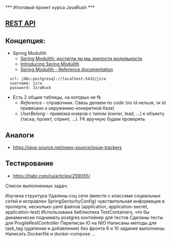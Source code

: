 *** Итоговый проект курса JavaRush ***


## [REST API](http://localhost:8080/doc)

## Концепция:

- Spring Modulith
    - [Spring Modulith: достигли ли мы зрелости модульности](https://habr.com/ru/post/701984/)
    - [Introducing Spring Modulith](https://spring.io/blog/2022/10/21/introducing-spring-modulith)
    - [Spring Modulith - Reference documentation](https://docs.spring.io/spring-modulith/docs/current-SNAPSHOT/reference/html/)

```
  url: jdbc:postgresql://localhost:5432/jira
  username: jira
  password: JiraRush
```

- Есть 2 общие таблицы, на которых не fk
    - _Reference_ - справочник. Связь делаем по _code_ (по id нельзя, тк id привязано к окружению-конкретной базе)
    - _UserBelong_ - привязка юзеров с типом (owner, lead, ...) к объекту (таска, проект, спринт, ...). FK вручную будем
      проверять

## Аналоги

- https://java-source.net/open-source/issue-trackers

## Тестирование

- https://habr.com/ru/articles/259055/

Список выполненных задач:

Изучена структура
Удалены соц сети (вместе с классами социальных сетей и исправлен SpringSecturityConfig)
чувствительная информация в проперти, несколько yaml файлов (application, application-secret, application-test)
Использована библиотека TestContainers, что бы динамически поднимать postgres контейнер для тестов
Сделаны тесты для ProgileRestController
Переписан IO на NIO
Написаны методы для task_tag (удаление и добавление) без фронта
9 и 10 задание выполнены: Написать Dockerfile и docker-compose ...
